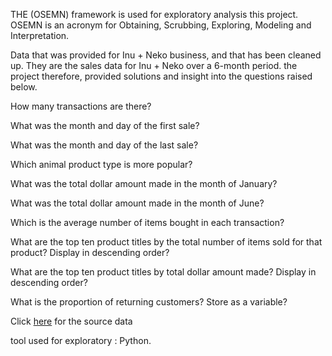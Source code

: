 THE (OSEMN) framework is used for exploratory analysis this project. OSEMN is an acronym for Obtaining, Scrubbing, Exploring, Modeling and Interpretation.


Data that was provided for Inu + Neko business, and that has been cleaned up. They are the sales data for Inu + Neko over a 6-month period. the project therefore, provided solutions and insight into the questions raised below. 

How many transactions are there?

What was the month and day of the first sale?

What was the month and day of the last sale?

Which animal product type is more popular?

What was the total dollar amount made in the month of January? 

What was the total dollar amount made in the month of June?

Which is the average number of items bought in each transaction?

What are the top ten product titles by the total number of items sold for that product? Display in descending order?

What are the top ten product titles by total dollar amount made? Display in descending order?

What is the proportion of returning customers? Store as a variable?

Click [here](https://drive.google.com/file/d/1PwlFjyaooOL0RQU0t2-4CGD3BOEtspgN/view) for the 
source data

tool used for exploratory : Python.
